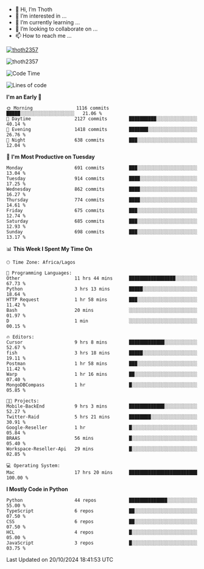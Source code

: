 <!---
thoth2357/thoth2357 is a ✨ special ✨ repository because its `README.md` (this file) appears on your GitHub profile.
You can click the Preview link to take a look at your changes.
--->

- 👋 Hi, I’m Thoth
- 👀 I’m interested in ...
- 🌱 I’m currently learning ...
- 💞️ I’m looking to collaborate on ...
- 📫 How to reach me ...


<p align="left"> <a href="https://github.com/ryo-ma/github-profile-trophy"><img src="https://github-profile-trophy.vercel.app/?username=thoth2357&theme=gruvbox&no-bg=true&no-frame=false&title=MultiLanguage,Commits,Repositories,Stars,Followers,PullRequest,Reviews,Issues" alt="thoth2357" /></a> </p>

<p align="left"> <img src="https://komarev.com/ghpvc/?username=thoth2357&label=Profile%20views&color=0e75b6&style=flat" alt="thoth2357" /> </p>

<!--START_SECTION:waka-->
![Code Time](http://img.shields.io/badge/Code%20Time-3%2C340%20hrs%201%20min-blue)

![Lines of code](https://img.shields.io/badge/From%20Hello%20World%20I%27ve%20Written-30.8%20million%20lines%20of%20code-blue)

**I'm an Early 🐤** 

```text
🌞 Morning                1116 commits        █████░░░░░░░░░░░░░░░░░░░░   21.06 % 
🌆 Daytime                2127 commits        ██████████░░░░░░░░░░░░░░░   40.14 % 
🌃 Evening                1418 commits        ███████░░░░░░░░░░░░░░░░░░   26.76 % 
🌙 Night                  638 commits         ███░░░░░░░░░░░░░░░░░░░░░░   12.04 % 
```
📅 **I'm Most Productive on Tuesday** 

```text
Monday                   691 commits         ███░░░░░░░░░░░░░░░░░░░░░░   13.04 % 
Tuesday                  914 commits         ████░░░░░░░░░░░░░░░░░░░░░   17.25 % 
Wednesday                862 commits         ████░░░░░░░░░░░░░░░░░░░░░   16.27 % 
Thursday                 774 commits         ████░░░░░░░░░░░░░░░░░░░░░   14.61 % 
Friday                   675 commits         ███░░░░░░░░░░░░░░░░░░░░░░   12.74 % 
Saturday                 685 commits         ███░░░░░░░░░░░░░░░░░░░░░░   12.93 % 
Sunday                   698 commits         ███░░░░░░░░░░░░░░░░░░░░░░   13.17 % 
```


📊 **This Week I Spent My Time On** 

```text
🕑︎ Time Zone: Africa/Lagos

💬 Programming Languages: 
Other                    11 hrs 44 mins      █████████████████░░░░░░░░   67.73 % 
Python                   3 hrs 13 mins       █████░░░░░░░░░░░░░░░░░░░░   18.64 % 
HTTP Request             1 hr 58 mins        ███░░░░░░░░░░░░░░░░░░░░░░   11.42 % 
Bash                     20 mins             ░░░░░░░░░░░░░░░░░░░░░░░░░   01.97 % 
D                        1 min               ░░░░░░░░░░░░░░░░░░░░░░░░░   00.15 % 

🔥 Editors: 
Cursor                   9 hrs 8 mins        █████████████░░░░░░░░░░░░   52.67 % 
fish                     3 hrs 18 mins       █████░░░░░░░░░░░░░░░░░░░░   19.11 % 
Postman                  1 hr 58 mins        ███░░░░░░░░░░░░░░░░░░░░░░   11.42 % 
Warp                     1 hr 16 mins        ██░░░░░░░░░░░░░░░░░░░░░░░   07.40 % 
MongoDBCompass           1 hr                █░░░░░░░░░░░░░░░░░░░░░░░░   05.85 % 

🐱‍💻 Projects: 
Mobile-BackEnd           9 hrs 3 mins        █████████████░░░░░░░░░░░░   52.27 % 
Twitter-Raid             5 hrs 21 mins       ████████░░░░░░░░░░░░░░░░░   30.91 % 
Google-Reseller          1 hr                █░░░░░░░░░░░░░░░░░░░░░░░░   05.84 % 
BRAAS                    56 mins             █░░░░░░░░░░░░░░░░░░░░░░░░   05.40 % 
Workspace-Reseller-Api   29 mins             █░░░░░░░░░░░░░░░░░░░░░░░░   02.85 % 

💻 Operating System: 
Mac                      17 hrs 20 mins      █████████████████████████   100.00 % 
```

**I Mostly Code in Python** 

```text
Python                   44 repos            ██████████████░░░░░░░░░░░   55.00 % 
TypeScript               6 repos             ██░░░░░░░░░░░░░░░░░░░░░░░   07.50 % 
CSS                      6 repos             ██░░░░░░░░░░░░░░░░░░░░░░░   07.50 % 
HCL                      4 repos             █░░░░░░░░░░░░░░░░░░░░░░░░   05.00 % 
JavaScript               3 repos             █░░░░░░░░░░░░░░░░░░░░░░░░   03.75 % 
```




 Last Updated on 20/10/2024 18:41:53 UTC
<!--END_SECTION:waka-->
<!--![](http://github-profile-summary-cards.vercel.app/api/cards/profile-details?username=thoth2357&theme=2077)

![](http://github-profile-summary-cards.vercel.app/api/cards/stats?username=thoth2357&theme=2077)![](http://github-profile-summary-cards.vercel.app/api/cards/productive-time?username=thoth2357&theme=2077&utcOffset=8) -->
